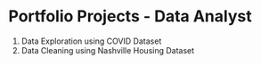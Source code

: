 # Portfolio Projects - Data Analyst
1. Data Exploration using COVID Dataset
2. Data Cleaning using Nashville Housing Dataset
